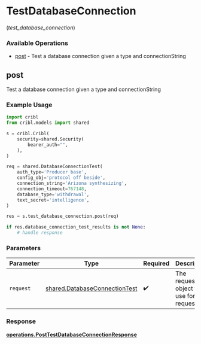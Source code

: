 # TestDatabaseConnection
(*test_database_connection*)

### Available Operations

* [post](#post) - Test a database connection given a type and connectionString

## post

Test a database connection given a type and connectionString

### Example Usage

```python
import cribl
from cribl.models import shared

s = cribl.Cribl(
    security=shared.Security(
        bearer_auth="",
    ),
)

req = shared.DatabaseConnectionTest(
    auth_type='Producer base',
    config_obj='protocol off beside',
    connection_string='Arizona synthesizing',
    connection_timeout=767148,
    database_type='withdrawal',
    text_secret='intelligence',
)

res = s.test_database_connection.post(req)

if res.database_connection_test_results is not None:
    # handle response
```

### Parameters

| Parameter                                                                      | Type                                                                           | Required                                                                       | Description                                                                    |
| ------------------------------------------------------------------------------ | ------------------------------------------------------------------------------ | ------------------------------------------------------------------------------ | ------------------------------------------------------------------------------ |
| `request`                                                                      | [shared.DatabaseConnectionTest](../../models/shared/databaseconnectiontest.md) | :heavy_check_mark:                                                             | The request object to use for the request.                                     |


### Response

**[operations.PostTestDatabaseConnectionResponse](../../models/operations/posttestdatabaseconnectionresponse.md)**

